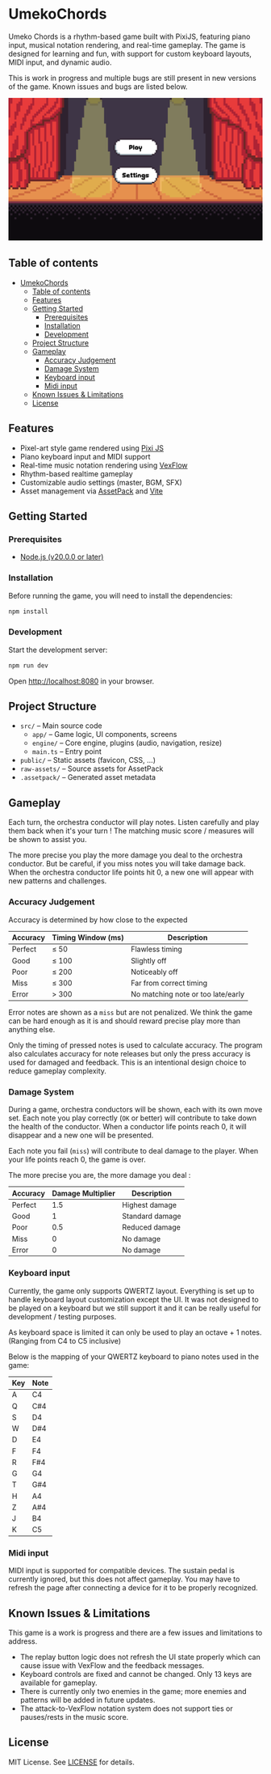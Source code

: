 # UmekoChords

Umeko Chords is a rhythm-based game built with PixiJS, featuring piano input, musical notation rendering, and real-time gameplay. 
The game is designed for learning and fun, with support for custom keyboard layouts, MIDI input, and dynamic audio.

This is work in progress and multiple bugs are still present in new versions of the game. Known issues and bugs are listed below.

![Screenshot of the main menu](doc/mainImage.png)

## Table of contents

- [UmekoChords](#umekochords)
  - [Table of contents](#table-of-contents)
  - [Features](#features)
  - [Getting Started](#getting-started)
    - [Prerequisites](#prerequisites)
    - [Installation](#installation)
    - [Development](#development)
  - [Project Structure](#project-structure)
  - [Gameplay](#gameplay)
    - [Accuracy Judgement](#accuracy-judgement)
    - [Damage System](#damage-system)
    - [Keyboard input](#keyboard-input)
    - [Midi input](#midi-input)
  - [Known Issues \& Limitations](#known-issues--limitations)
  - [License](#license)

## Features

- Pixel-art style game rendered using [Pixi JS](https://github.com/pixijs/pixijs)
- Piano keyboard input and MIDI support
- Real-time music notation rendering using [VexFlow](https://github.com/0xfe/vexflow)
- Rhythm-based realtime gameplay
- Customizable audio settings (master, BGM, SFX)
- Asset management via [AssetPack](https://github.com/pixijs/assetpack) and [Vite](https://github.com/vitejs/vite)

## Getting Started

### Prerequisites

- [Node.js (v20.0.0 or later)](https://nodejs.org/en/)

### Installation

Before running the game, you will need to install the dependencies:

```sh
npm install
```

### Development

Start the development server:

```sh
npm run dev
```

Open [http://localhost:8080](http://localhost:8080) in your browser.

## Project Structure

- `src/` – Main source code
  - `app/` – Game logic, UI components, screens
  - `engine/` – Core engine, plugins (audio, navigation, resize)
  - `main.ts` – Entry point
- `public/` – Static assets (favicon, CSS, ...)
- `raw-assets/` – Source assets for AssetPack
- `.assetpack/` – Generated asset metadata

## Gameplay

Each turn, the orchestra conductor will play notes.
Listen carefully and play them back when it's your turn !
The matching music score / measures will be shown to assist you.

The more precise you play the more damage you deal to the orchestra conductor.
But be careful, if you miss notes you will take damage back.
When the orchestra conductor life points hit 0, a new one will appear with new patterns and challenges.

### Accuracy Judgement

Accuracy is determined by how close to the expected 

| Accuracy | Timing Window (ms) | Description                |
|----------|--------------------|----------------------------|
| Perfect  | ≤ 50               | Flawless timing            |
| Good     | ≤ 100              | Slightly off               |
| Poor     | ≤ 200              | Noticeably off             |
| Miss     | ≤ 300              | Far from correct timing    |
| Error    | > 300              | No matching note or too late/early |

Error notes are shown as a `miss` but are not penalized.
We think the game can be hard enough as it is and should reward precise play more than anything else.

Only the timing of pressed notes is used to calculate accuracy. The program also calculates accuracy for note releases but only the press accuracy is used for damaged and feedback. This is an intentional design choice to reduce gameplay complexity.

### Damage System

During a game, orchestra conductors will be shown, each with its own move set.
Each note you play correctly (`OK` or better) will contribute to take down the health of the conductor.
When a conductor life points reach 0, it will disappear and a new one will be presented. 

Each note you fail (`miss`) will contribute to deal damage to the player.
When your life points reach 0, the game is over.

The more precise you are, the more damage you deal : 

| Accuracy | Damage Multiplier | Description         |
|----------|-------------------|---------------------|
| Perfect  | 1.5               | Highest damage      |
| Good     | 1                 | Standard damage     |
| Poor     | 0.5               | Reduced damage      |
| Miss     | 0                 | No damage           |
| Error    | 0                 | No damage           |


### Keyboard input

Currently, the game only supports QWERTZ layout. Everything is set up to handle keyboard layout customization except the UI.
It was not designed to be played on a keyboard but we still support it and it can be really useful for development / testing purposes.

As keyboard space is limited it can only be used to play an octave + 1 notes.
(Ranging from C4 to C5 inclusive)

Below is the mapping of your QWERTZ keyboard to piano notes used in the game:

| Key | Note  |
|-----|-------|
| A   | C4    |
| Q   | C#4   |
| S   | D4    |
| W   | D#4   |
| D   | E4    |
| F   | F4    |
| R   | F#4   |
| G   | G4    |
| T   | G#4   |
| H   | A4    |
| Z   | A#4   |
| J   | B4    |
| K   | C5    |


### Midi input

MIDI input is supported for compatible devices. The sustain pedal is currently ignored, but this does not affect gameplay.
You may have to refresh the page after connecting a device for it to be properly recognized.

## Known Issues & Limitations

This game is a work is progress and there are a few issues and limitations to address. 

- The replay button logic does not refresh the UI state properly which can cause issue with VexFlow and the feedback messages.
- Keyboard controls are fixed and cannot be changed. Only 13 keys are available for gameplay.
- There is currently only two enemies in the game; more enemies and patterns will be added in future updates.
- The attack-to-VexFlow notation system does not support ties or pauses/rests in the music score.

## License

MIT License. See [LICENSE](LICENSE) for details.